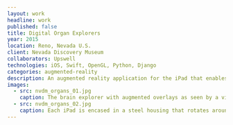 ```yaml
---
layout: work
headline: work
published: false
title: Digital Organ Explorers
year: 2015
location: Reno, Nevada U.S.
client: Nevada Discovery Museum
collaborators: Upswell
technologies: iOS, Swift, OpenGL, Python, Django
categories: augmented-reality
description: An augmented reality application for the iPad that enables users to view content overlays against real physical models of four different human organs.
images:
  - src: nvdm_organs_01.jpg
    caption: The brain explorer with augmented overlays as seen by a visitor through the iPad
  - src: nvdm_organs_02.jpg
    caption: Each iPad is encased in a steel housing that rotates around the organ model. As the arm rotates hotspots overlays highlight important parts of each organ
---
```

